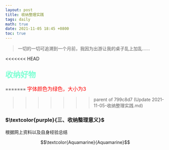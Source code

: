 ```yaml
---
layout: post
title: 收纳整理实践
tags: daily
math: true
date: 2021-11-05 18:45 +0800
toc: true
---
```


> 一切的一切可追溯到一个月前，我因为出游让我的桌子乱上加乱……

<<<<<<< HEAD



### <font size=5 color="Aquamarine">收纳好物</font>
=======
<font size=3 color="red">字体颜色为绿色，大小为3</font>


>>>>>>> parent of 799c8d7 (Update 2021-11-05-收纳整理实践.md)










### $\textcolor{purple}{三、收纳整理意义}$

根据网上资料以及自身经验总结

$$\textcolor{Aquamarine}{Aquamarine}$$

